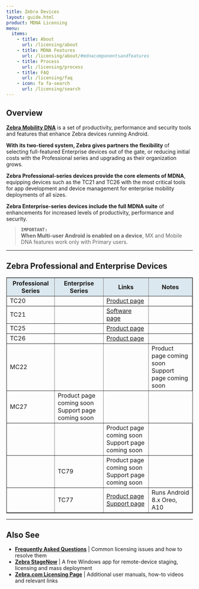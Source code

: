 ```yaml
---
title: Zebra Devices 
layout: guide.html
product: MDNA Licensing
menu:
  items:
    - title: About
      url: /licensing/about
    - title: MDNA Features
      url: /licensing/about/#mdnacomponentsandfeatures
    - title: Process
      url: /licensing/process
    - title: FAQ
      url: /licensing/faq
    - icon: fa fa-search
      url: /licensing/search
---
```


## Overview

**[Zebra Mobility DNA](https://www.zebra.com/us/en/products/software/mobile-computers/mobility-dna.html)** is a set of productivity, performance and security tools and features that enhance Zebra devices running Android. 

**With its two-tiered system, Zebra gives partners the flexibility** of selecting full-featured Enterprise devices out of the gate, or reducing initial costs with the Professional series and upgrading as their organization grows.

**Zebra Professional-series devices provide the core elements of MDNA**, equipping devices such as the TC21 and TC26 with the most critical tools for app development and device management for enterprise mobility deployments of all sizes. 

**Zebra Enterprise-series devices include the full MDNA suite** of enhancements for increased levels of productivity, performance and security.  

> **`IMPORTANT:`<br>When Multi-user Android is enabled on a device**, MX and Mobile DNA features work only with Primary users. 

-----

## Zebra Professional and Enterprise Devices 

<table class="faceliftCenter" style="width:100%" border="1" padding="5px">
<tbody>
  <tr bgcolor="#dce8ef">
    <th>Professional Series</th>
    <th>Enterprise Series</th>
    <th>Links</th>
    <th>Notes</th>
  </tr>

  <tr>
  <td>TC20</td>
  <td></td>
   <td><a href="https://www.zebra.com/us/en/products/mobile-computers/handheld/tc20.html">Product page</a></td>
 <td></td>
  </tr>

  <tr>
  <td>TC21</td>
  <td></td>
  <td><a href="https://www.zebra.com/us/en/support-downloads/mobile-computers/handheld/tc21.html">Software page</a></td>
  <td></td>
  </tr>

  <tr>
  <td>TC25</td>
  <td></td>
  <td><a href="https://www.zebra.com/us/en/products/mobile-computers/handheld/tc25.html">Product page</a></td>
  <td></td>
  </tr>

  <tr>
  <td>TC26</td>
  <td></td>
  <td><a href="https://www.zebra.com/us/en/support-downloads/mobile-computers/handheld/tc26.html">Product page</a></td>
  <td></td>
  </tr>

  <tr>
  <td>MC22</td>
  <td></td>
  <td></td>
  <td>Product page coming soon<br>Support page coming soon</td>
  </tr>

  <tr>
  <td>MC27</td>
  <td>Product page coming soon<br>Support page coming soon</td>
  <td></td>
  </tr>

  <tr>
  <td></td>
  <td></td>
  <td>Product page coming soon<br>Support page coming soon</td>
  <td></td>
  </tr>

  <tr>
  <td></td>
  <td>TC79</td>
  <td>Product page coming soon<br>Support page coming soon</td>
  <td></td>
  </tr>

  <tr>
  <td></td>
  <td>TC77</td>
  <td><a href="https://www.zebra.com/us/en/products/mobile-computers/handheld/tc51-tc56.html">Product page</a><br><a href="https://www.zebra.com/us/en/support-downloads/mobile-computers/handheld/tc56.html">Support page</a></td>
  <td>Runs Android 8.x Oreo, A10</td>
  </tr>

</table>

-----

## Also See

* **[Frequently Asked Questions](../faq)** | Common licensing issues and how to resolve them 
* **[Zebra StageNow](/stagenow)** | A free Windows app for remote-device staging, licensing and mass deployment 
* **[Zebra.com Licensing Page](https://www.zebra.com/us/en/support-downloads/software-licensing.html)** | Additional user manuals, how-to videos and relevant links
